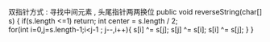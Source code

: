 双指针方式 : 寻找中间元素 , 头尾指针两两换位
public void reverseString(char[] s) {
    if(s.length <=1)
        return;
    int center = s.length / 2;  
    for(int i=0,j=s.length-1;i<j-1 ; j--,i++){
        s[i] ^= s[j];
        s[j] ^= s[i];
        s[i] ^= s[j];
    }
}